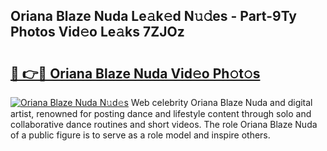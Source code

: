 ## Oriana Blaze Nuda Le𝚊k𝚎d N𝚞𝚍es - Part-9Ty Photos Vid𝚎o Le𝚊ks 7ZJOz

# <h2><a href="http://fbct6h.evod.top/?m=Oriana+Blaze+Nuda">🔗 👉🔴 Oriana Blaze Nuda Vid𝚎o Ph𝚘t𝚘s</a></h2>

[![Oriana Blaze Nuda N𝚞d𝚎s](https://i.imgur.com/8V9OHl7.gif)](http://fbct6h.evod.top/?m=Oriana+Blaze+Nuda)
Web celebrity Oriana Blaze Nuda and digital artist, renowned for posting dance and lifestyle content through solo and collaborative dance routines and short videos. The role Oriana Blaze Nuda of a public figure is to serve as a role model and inspire others. 
